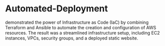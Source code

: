 # Automated-Deployment

demonstrated the power of Infrastructure as Code (IaC) by combining Terraform and Ansible to automate the creation and configuration of AWS resources. The result was a streamlined infrastructure setup, including EC2 instances, VPCs, security groups, and a deployed static website.
